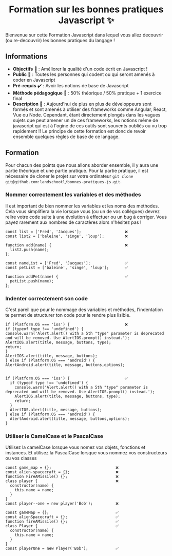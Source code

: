 <h1 align="center">Formation sur les bonnes pratiques Javascript ✨</h1>

Bienvenue sur cette Formation Javascript dans lequel vous allez decouvrir (ou re-decouvrir) les bonnes pratiques du langage !

## Informations
- **Objectifs** :dart: : Améliorer la qualité d'un code écrit en Javascript !
- **Public** :two_men_holding_hands: : Toutes les personnes qui codent ou qui seront amenés à coder en Javascript
- **Pré-requis** :heavy_check_mark: : Avoir les notions de base de Javascript
- **Méthode pédagogique** :game_die: : 50% théorique / 50% pratique + 1 exercice final
- **Description** :bookmark: : Aujourd'hui de plus en plus de développeurs sont formés et sont amenés à utiliser des frameworks comme Angular, React, Vue ou Node. Cependant, étant directement plongés dans les vagues sujets que peut amener un de ces frameworks, les notions même de javascript qui est à l'ogine de ces outils sont souvents oubliés ou vu trop rapidement !! Le principe de cette formation est donc de revoir ensemble quelques règles de base de ce langage.

## Formation
Pour chacun des points que nous allons aborder ensemble, il y aura une partie théorique et une partie pratique. Pour la partie pratique, il est nécessaire de cloner le projet sur votre ordinateur ``git clone git@github.com:landschootl/bonnes-pratiques-js.git``.

### Nommer correctement les variables et des méthodes
Il est important de bien nommer les variables et les noms des méthodes. Cela vous simplifiera la vie lorsque vous (ou un de vos collègues) devrez relire votre code suite à une évolution à effectuer ou un bug à corriger. Vous payez rarement aux nombres de caractères alors n'hésitez pas !

```
const list = ['Fred', 'Jacques'];                   ❌
const list2 = ['baleine', 'singe', 'loup'];         ❌

function add(name) {                                ❌
  list2.push(name);
};

const nameList = ['Fred', 'Jacques'];               ✅
const petList = ['baleine', 'singe', 'loup'];       ✅

function addPet(name) {                             ✅
  petList.push(name);
};
```

### Indenter correctement son code
C'est pareil que pour le nommage des variables et méthodes, l’indentation te permet de structurer ton code pour le rendre plus lisible.

```
if (Platform.OS === 'ios') {                        ❌
if (typeof type !== 'undefined') { 
console.warn('Alert.alert() with a 5th "type" parameter is deprecated and will be removed. Use AlertIOS.prompt() instead.'); AlertIOS.alert(title, message, buttons, type);
return;
}
AlertIOS.alert(title, message, buttons);
} else if (Platform.OS === 'android') {
AlertAndroid.alert(title, message, buttons,options);


if (Platform.OS === 'ios') {                        ✅
  if (typeof type !== 'undefined') { 
    console.warn('Alert.alert() with a 5th "type" parameter is deprecated and will be removed. Use AlertIOS.prompt() instead.'); 
    AlertIOS.alert(title, message, buttons, type); 
    return; 
  } 
  AlertIOS.alert(title, message, buttons); 
} else if (Platform.OS === 'android') { 
  AlertAndroid.alert(title, message, buttons,options); 
}
```

### Utiliser le CamelCase et le PascalCase
Utilisez la camelCase lorsque vous nomez vos objets, fonctions et instances. Et utilisez la PascalCase lorsque vous nommez vos constructeurs ou vos classes

```
const game_map = {};                            ❌
const alien-spacecraft = {};                    ❌
function FireAMissile() {};                     ❌
class player {                                  ❌
  constructor(name) {
    this.name = name;
  }
}
const player--one = new player('Bob');          ❌

const gameMap = {};                             ✅
const alienSpacecraft = {};                     ✅
function fireAMissile() {};                     ✅
class Player {                                  ✅
  constructor(name) {
    this.name = name;
  }
}
const playerOne = new Player('Bob');            ✅
```

